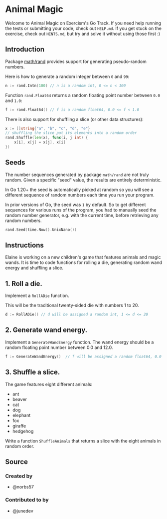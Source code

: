 # Animal Magic

Welcome to Animal Magic on Exercism's Go Track.
If you need help running the tests or submitting your code, check out `HELP.md`.
If you get stuck on the exercise, check out `HINTS.md`, but try and solve it without using those first :)

## Introduction

Package [math/rand][mathrand] provides support for generating pseudo-random numbers.

Here is how to generate a random integer between `0` and `99`:

```go
n := rand.Intn(100) // n is a random int, 0 <= n < 100
```

Function `rand.Float64` returns a random floating point number between `0.0` and `1.0`:

```go
f := rand.Float64() // f is a random float64, 0.0 <= f < 1.0
```

There is also support for shuffling a slice (or other data structures):

```go
x := []string{"a", "b", "c", "d", "e"}
// shuffling the slice put its elements into a random order
rand.Shuffle(len(x), func(i, j int) {
	x[i], x[j] = x[j], x[i]
})
```

## Seeds

The number sequences generated by package `math/rand` are not truly random.
Given a specific "seed" value, the results are entirely deterministic.

In Go 1.20+ the seed is automatically picked at random so you will see a different sequence of random numbers each time you run your program.

In prior versions of Go, the seed was `1` by default.
So to get different sequences for various runs of the program, you had to manually seed the random number generator, e.g. with the current time, before retrieving any random numbers.

```go
rand.Seed(time.Now().UnixNano())
```

[mathrand]: https://pkg.go.dev/math/rand

## Instructions

Elaine is working on a new children's game that features animals and magic wands.
It is time to code functions for rolling a die, generating random wand energy and shuffling a slice.

## 1. Roll a die.

Implement a `RollADie` function.

This will be the traditional twenty-sided die with numbers 1 to 20.

```go
d := RollADie() // d will be assigned a random int, 1 <= d <= 20
```

## 2. Generate wand energy.

Implement a `GenerateWandEnergy` function.
The wand energy should be a random floating point number between 0.0 and 12.0.

```go
f := GenerateWandEnergy()  // f will be assigned a random float64, 0.0 <= f < 12.0
```

## 3. Shuffle a slice.

The game features eight different animals:

- ant
- beaver
- cat
- dog
- elephant
- fox
- giraffe
- hedgehog

Write a function `ShuffleAnimals` that returns a slice with the eight animals in random order.

## Source

### Created by

- @norbs57

### Contributed to by

- @junedev